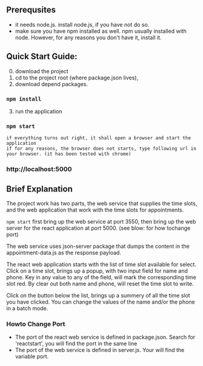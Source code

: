 ## Prerequsites
* it needs node.js. install node.js, if you have not do so. 
* make sure you have npm installed as well. npm usually installed with node. However, for any reasons you don't have it, install it.


## Quick Start Guide: 
0. download the project
1. cd to the project root (where package.json lives), 
2. download depend packages. 
###  `npm install`
3. run the application
###  `npm start`
    if everything turns out right, it shall open a browser and start the application
    if for any reasons, the browser does not starts, type following url in your browser. (it has been tested with chrome)
###  http://localhost:5000


## Brief Explanation

The project work has two parts, the web service that supplies the time slots, and the web application that work with the time slots for appointments.

`npm start` first bring up the web service at port 3550, then bring up the web server for the react application at port 5000. (see blow: for how tochange port)

The web service uses json-server package that dumps the content in the appointment-data.js as the response payload.

The react web application starts with the list of time slot available for select. Click on a time slot, brings up a popup, with two input field for name and phone. Key in any value to any of the field, will mark the corresponding time slot red. By clear out both name and phone, will reset the time slot to write.

Click on the button below the list, brings up a summery of all the time slot you have clicked. You can change the values of the name and/or the phone in a batch mode. 


### Howto Change Port

* The port of the react web service is defined in package.json. Search for 'reactstart', you will find the port in the same line
* The port of the web service is defined in server.js. Your will find the variable port. 
